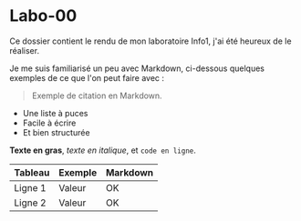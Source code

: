 # Labo-00

Ce dossier contient le rendu de mon laboratoire Info1, j'ai été heureux de le réaliser.

Je me suis familiarisé un peu avec Markdown, ci-dessous quelques exemples de ce que l'on peut faire avec :

> Exemple de citation en Markdown.

- Une liste à puces
- Facile à écrire
- Et bien structurée

**Texte en gras**, *texte en italique*, et `code en ligne`.

| Tableau | Exemple | Markdown |
|---------|---------|----------|
| Ligne 1 | Valeur  | OK       |
| Ligne 2 | Valeur  | OK       |

